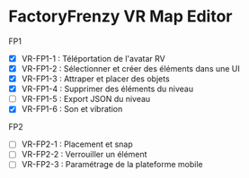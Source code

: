 # FactoryFrenzy VR Map Editor

FP1
- [X] VR-FP1-1 : Téléportation de l'avatar RV
- [X] VR-FP1-2 : Sélectionner et créer des éléments dans une UI
- [X] VR-FP1-3 : Attraper et placer des objets
- [X] VR-FP1-4 : Supprimer des éléments du niveau
- [ ] VR-FP1-5 : Export JSON du niveau
- [X] VR-FP1-6 : Son et vibration

FP2
- [ ] VR-FP2-1 : Placement et snap
- [ ] VR-FP2-2 : Verrouiller un élément
- [ ] VR-FP2-3 : Paramétrage de la plateforme mobile